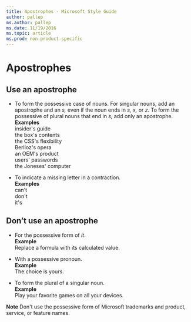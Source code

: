 ```yaml
---
title: Apostrophes - Microsoft Style Guide
author: pallep
ms.author: pallep
ms.date: 11/19/2016
ms.topic: article
ms.prod: non-product-specific
---
```


# Apostrophes

## Use an apostrophe

  - To form the possessive case of nouns. For singular nouns, add an apostrophe and an *s,* even if the noun ends in *s, x,* or *z.* To form the possessive of plural nouns that end in *s,* add only an apostrophe.  
    **Examples**  
    insider's guide   
    the box's contents  
    the CSS's flexibility   
    Berlioz's opera  
    an OEM's product   
    users' passwords   
    the Joneses' computer  
    
  - To indicate a missing letter in a contraction.  
    **Examples**  
    can't   
    don't  
    it's

## Don’t use an apostrophe

  - For the possessive form of *it*.  
    **Example** <br />Replace a formula with its calculated value.  
    
  - With a possessive pronoun.  
    **Example** <br />The choice is yours.  
    
  - To form the plural of a singular noun.  
    **Example** <br />Play your favorite games on all your devices.

**Note**  Don't use the possessive form of Microsoft trademarks and product, service, or feature names.

